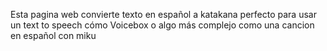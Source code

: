 Esta pagina web convierte texto en español a katakana perfecto para usar un text to speech cómo Voicebox o algo más complejo como una cancion en español con miku
